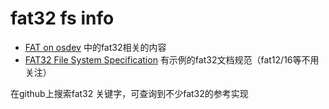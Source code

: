 # fat32 fs info
- [FAT on osdev](https://wiki.osdev.org/FAT) 中的fat32相关的内容
- [FAT32 File System Specification](http://download.microsoft.com/download/1/6/1/161ba512-40e2-4cc9-843a-923143f3456c/fatgen103.doc) 有示例的fat32文档规范（fat12/16等不用关注）

在github上搜索fat32 关键字，可查询到不少fat32的参考实现
